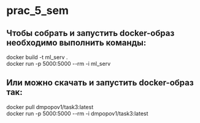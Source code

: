 # prac_5_sem

## Чтобы собрать и запустить docker-образ необходимо выполнить команды:

docker build -t ml_serv . \
docker run -p 5000:5000 --rm -i ml_serv

## Или можно скачать и запустить docker-образ так:

docker pull dmpopov1/task3:latest \
docker run -p 5000:5000 --rm -i dmpopov1/task3:latest

